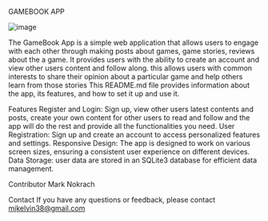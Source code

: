 GAMEBOOK APP

![image](https://github.com/Markkelvin14/GameBook/assets/122996163/60d6c191-1388-4418-a370-68798872381c)



The GameBook App is a simple web application that allows users to engage with each other through making posts about games, game stories, reviews about the a game. It provides users with the ability to create an account and view other users content and follow along. this allows users with common interests to share their opinion about a particular game and help others learn from those stories This README.md file provides information about the app, its features, and how to set it up and use it.

Features
Register and Login: Sign up, view other users latest contents and posts, create your own content for other users to read and follow and the app will do the rest and provide all the functionalities you need.
User Registration: Sign up and create an account to access personalized features and settings.
Responsive Design: The app is designed to work on various screen sizes, ensuring a consistent user experience on different devices.
Data Storage: user data are stored in an SQLite3 database for efficient data management.


Contributor
Mark Nokrach

Contact
If you have any questions or feedback, please contact mjkelvin38@gmail.com
